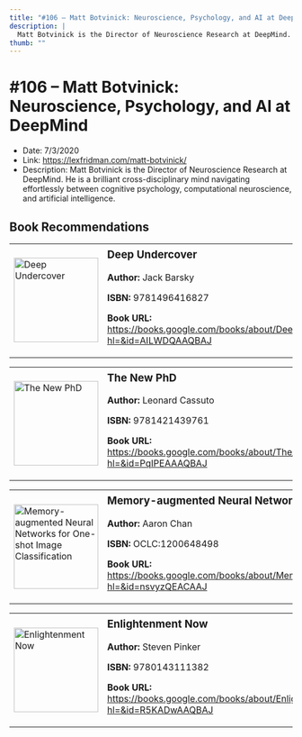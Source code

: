```yaml
---
title: "#106 – Matt Botvinick: Neuroscience, Psychology, and AI at DeepMind"
description: |
  Matt Botvinick is the Director of Neuroscience Research at DeepMind. He is a brilliant cross-disciplinary mind navigating effortlessly between cognitive psychology, computational neuroscience, and artificial intelligence."
thumb: ""
---
```


# #106 – Matt Botvinick: Neuroscience, Psychology, and AI at DeepMind

  - Date: 7/3/2020
  - Link: https://lexfridman.com/matt-botvinick/
  - Description: Matt Botvinick is the Director of Neuroscience Research at DeepMind. He is a brilliant cross-disciplinary mind navigating effortlessly between cognitive psychology, computational neuroscience, and artificial intelligence.

## Book Recommendations

<table style="border: none;"><tr style="border: none;"><td style="border: none;"><img src="https://books.google.com/books/content?id=AILWDQAAQBAJ&printsec=frontcover&img=1&zoom=1&edge=curl&source=gbs_api" alt="Deep Undercover" width="150" style="vertical-align: top;"></td><td style="border: none; vertical-align: top;"><h3 style='margin-top: 5'>Deep Undercover</h3><p><strong>Author:</strong> Jack Barsky</p><p><strong>ISBN:</strong> 9781496416827</p><p><strong>Book URL:</strong> <a href="https://books.google.com/books/about/Deep_Undercover.html?hl=&id=AILWDQAAQBAJ">https://books.google.com/books/about/Deep_Undercover.html?hl=&id=AILWDQAAQBAJ</a></p></td></tr></table>
<table style="border: none;"><tr style="border: none;"><td style="border: none;"><img src="https://books.google.com/books/content?id=PqIPEAAAQBAJ&printsec=frontcover&img=1&zoom=1&edge=curl&source=gbs_api" alt="The New PhD" width="150" style="vertical-align: top;"></td><td style="border: none; vertical-align: top;"><h3 style='margin-top: 5'>The New PhD</h3><p><strong>Author:</strong> Leonard Cassuto</p><p><strong>ISBN:</strong> 9781421439761</p><p><strong>Book URL:</strong> <a href="https://books.google.com/books/about/The_New_PhD.html?hl=&id=PqIPEAAAQBAJ">https://books.google.com/books/about/The_New_PhD.html?hl=&id=PqIPEAAAQBAJ</a></p></td></tr></table>
<table style="border: none;"><tr style="border: none;"><td style="border: none;"><img src="None" alt="Memory-augmented Neural Networks for One-shot Image Classification" width="150" style="vertical-align: top;"></td><td style="border: none; vertical-align: top;"><h3 style='margin-top: 5'>Memory-augmented Neural Networks for One-shot Image Classification</h3><p><strong>Author:</strong> Aaron Chan</p><p><strong>ISBN:</strong> OCLC:1200648498</p><p><strong>Book URL:</strong> <a href="https://books.google.com/books/about/Memory_augmented_Neural_Networks_for_One.html?hl=&id=nsvyzQEACAAJ">https://books.google.com/books/about/Memory_augmented_Neural_Networks_for_One.html?hl=&id=nsvyzQEACAAJ</a></p></td></tr></table>
<table style="border: none;"><tr style="border: none;"><td style="border: none;"><img src="https://books.google.com/books/content?id=R5KADwAAQBAJ&printsec=frontcover&img=1&zoom=1&edge=curl&source=gbs_api" alt="Enlightenment Now" width="150" style="vertical-align: top;"></td><td style="border: none; vertical-align: top;"><h3 style='margin-top: 5'>Enlightenment Now</h3><p><strong>Author:</strong> Steven Pinker</p><p><strong>ISBN:</strong> 9780143111382</p><p><strong>Book URL:</strong> <a href="https://books.google.com/books/about/Enlightenment_Now.html?hl=&id=R5KADwAAQBAJ">https://books.google.com/books/about/Enlightenment_Now.html?hl=&id=R5KADwAAQBAJ</a></p></td></tr></table>
